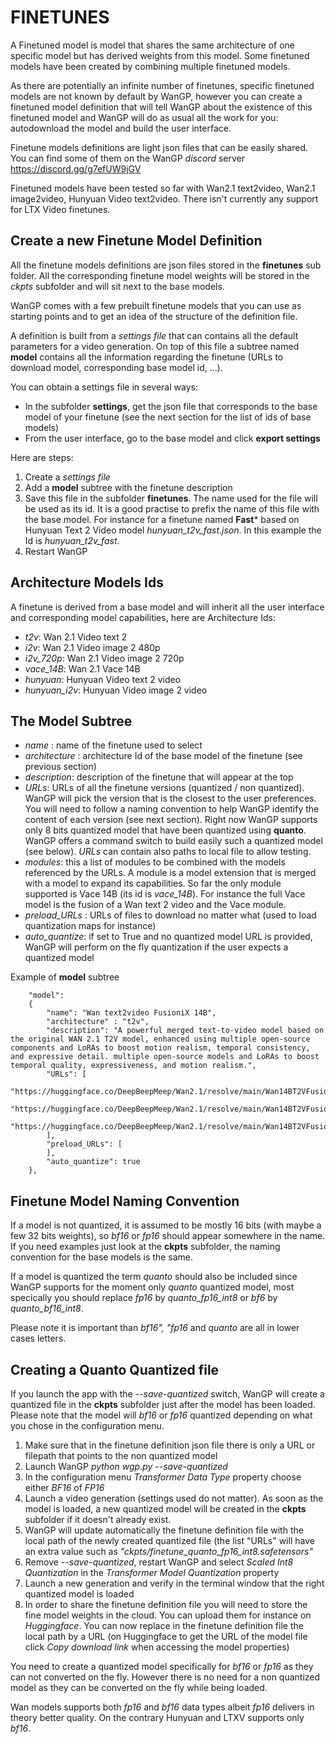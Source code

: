 # FINETUNES

A Finetuned model is model that shares the same architecture of one specific model but has derived weights from this model. Some finetuned models have been created by combining multiple finetuned models.

As there are potentially an infinite number of finetunes, specific finetuned models are not known by default by WanGP, however you can create a finetuned model definition that will tell WanGP about the existence of this finetuned model and WanGP will do as usual all the work for you: autodownload the model and build the user interface.

Finetune models definitions are light json files that can be easily shared. You can find some of them on the WanGP *discord* server https://discord.gg/g7efUW9jGV

Finetuned models have been tested so far with Wan2.1 text2video, Wan2.1 image2video,  Hunyuan Video text2video. There isn't currently any support for LTX Video finetunes.

## Create a new Finetune Model Definition
All the finetune models definitions are json files stored in the **finetunes** sub folder. All the corresponding finetune model weights will be stored in the *ckpts* subfolder and will sit next to the base models.

WanGP comes with a few prebuilt finetune models that you can use as starting points and to get an idea of the structure of the definition file.

A definition is built from a *settings file* that can contains all the default parameters for a video generation. On top of this file a subtree named **model** contains all the information regarding the finetune (URLs to download model, corresponding base model id, ...).

You can obtain a settings file in several ways:
- In the subfolder **settings**, get the json file that corresponds to the base model of your finetune (see the next section for the list of ids of base models)
- From the user interface, go to the base model and click **export settings**

Here are steps:
1) Create a *settings file*
2) Add a **model** subtree with the finetune description
3) Save this file in the subfolder **finetunes**. The name used for the file will be used as its id. It is a good practise to prefix the name of this file with the base model. For instance for a finetune named **Fast*** based on  Hunyuan Text 2 Video model *hunyuan_t2v_fast.json*. In this example the Id is *hunyuan_t2v_fast*.
4) Restart WanGP

## Architecture Models Ids
A finetune is derived from a base model and will inherit all the user interface and corresponding model capabilities, here are Architecture Ids:
- *t2v*: Wan 2.1 Video text 2 
- *i2v*: Wan 2.1 Video image 2 480p
- *i2v_720p*: Wan 2.1 Video image 2 720p
- *vace_14B*: Wan 2.1 Vace 14B
- *hunyuan*: Hunyuan Video text 2 video
- *hunyuan_i2v*: Hunyuan Video image 2 video

## The Model Subtree
- *name* : name of the finetune used to select
- *architecture* : architecture Id of the base model of the finetune (see previous section)
- *description*: description of the finetune that will appear at the top
- *URLs*: URLs of all the finetune versions (quantized / non quantized). WanGP will pick the version that is the closest to the user preferences. You will need to follow a naming convention to help WanGP identify the content of each version (see next section). Right now WanGP supports only 8 bits quantized model that have been quantized using **quanto**. WanGP offers a command switch to build easily such a quantized model (see below). *URLs* can contain also paths to local file to allow testing.
- *modules*: this a list of modules to be combined with the models referenced by the URLs. A module is a model extension that is merged with a model to expand its capabilities. So far the only module supported is Vace 14B  (its id is *vace_14B*). For instance the full Vace model is the fusion of a Wan text 2 video and the Vace module.
- *preload_URLs* : URLs of files to download no matter what (used to load quantization maps for instance)
- *auto_quantize*: if set to True and no quantized model URL is provided, WanGP will perform on the fly quantization if the user expects a quantized model

Example of **model** subtree
```
	"model":
	{
		"name": "Wan text2video FusioniX 14B",
		"architecture" : "t2v",
		"description": "A powerful merged text-to-video model based on the original WAN 2.1 T2V model, enhanced using multiple open-source components and LoRAs to boost motion realism, temporal consistency, and expressive detail. multiple open-source models and LoRAs to boost temporal quality, expressiveness, and motion realism.",
		"URLs": [
			"https://huggingface.co/DeepBeepMeep/Wan2.1/resolve/main/Wan14BT2VFusioniX_fp16.safetensors",
			"https://huggingface.co/DeepBeepMeep/Wan2.1/resolve/main/Wan14BT2VFusioniX_quanto_fp16_int8.safetensors",
			"https://huggingface.co/DeepBeepMeep/Wan2.1/resolve/main/Wan14BT2VFusioniX_quanto_bf16_int8.safetensors"
		],
        "preload_URLs": [
        ],
		"auto_quantize": true
	},
```

## Finetune Model Naming Convention
If a model is not quantized, it is assumed to be mostly 16 bits (with maybe a few 32 bits weights), so *bf16* or *fp16* should appear somewhere in the name. If you need examples just look at the **ckpts** subfolder, the naming convention for the base models is the same.

If a model is quantized the term *quanto* should also be included since WanGP supports for the moment only *quanto* quantized model, most specically you should replace *fp16* by *quanto_fp16_int8* or *bf6* by *quanto_bf16_int8*. 

Please note it is important than *bf16", "fp16* and *quanto* are all in lower cases letters.

## Creating a Quanto Quantized file
If you launch the app with the *--save-quantized* switch, WanGP will create a quantized file in the **ckpts** subfolder just after the model has been loaded. Please note that the model will *bf16* or *fp16* quantized depending on what you chose in the configuration menu.

1) Make sure that in the finetune definition json file there is only a URL or filepath that points to the non quantized model
2) Launch WanGP *python wgp.py --save-quantized*
3) In the configuration menu *Transformer Data Type* property choose either *BF16* of *FP16*
4) Launch a video generation (settings used do not matter). As soon as the model is loaded, a new quantized model will be created in the **ckpts** subfolder if it doesn't already exist.
5) WanGP will update automatically the finetune definition file with the local path of the newly created quantized file (the list "URLs" will have an extra value such as *"ckpts/finetune_quanto_fp16_int8.safetensors"*
6) Remove *--save-quantized*, restart WanGP and select *Scaled Int8 Quantization* in the *Transformer Model Quantization* property
7) Launch a new generation and verify in the terminal window that the right quantized model is loaded
8) In order to share the finetune definition file you will need to store the fine model weights in the cloud. You can upload them for instance on *Huggingface*. You can now replace in the finetune definition file the local path by a URL (on Huggingface to get the URL of the model file click *Copy download link* when accessing the model properties)

You need to create a quantized model specifically for *bf16* or *fp16* as they can not converted on the fly. However there is no need for a non quantized model as they can be converted on the fly while being loaded.

Wan models supports both *fp16* and *bf16* data types albeit *fp16* delivers in theory better quality. On the contrary Hunyuan and LTXV supports only *bf16*.
